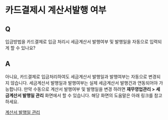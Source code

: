 # 카드결제시 계산서발행 여부

## Q

입금방법을 카드결제로 입금 처리시 세금계산서 발행여부 및 발행일을 자동으로 입력되게 할 수 있나요?

## A

아니요, 카드결제로 입금처리하여도 세금계산서 발행일과 발행여부는 자동으로 변경되지 않습니다. 세금계산서 발행일과 발행여부는 실제 세금계산서 발행건과 연동되어야 가능합니다. 만약 수동으로 계산서 발행여부 및 발행일을 변경 하려면 **재무영업관리 &gt; 세금계산서 발행일 관리** 화면에서 할 수 있습니다. 해당 화면의 도움말은 아래 링크를 참고하세요.

[계산서 발행일 관리](https://github.com/wooritech/ilab-user-manual/tree/dc2557ca13b72c21cc07884c110e4e7920bff543/FAQ/006재무영업관리/계산서%20발행일%20관리.md)

